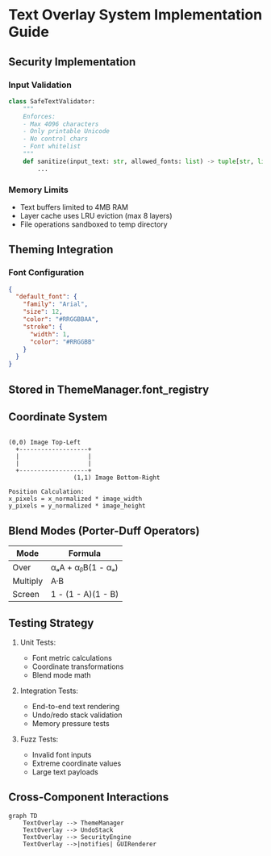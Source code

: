 # Text Overlay System Implementation Guide

## Security Implementation

### Input Validation

```python
class SafeTextValidator:
    """
    Enforces:
    - Max 4096 characters
    - Only printable Unicode
    - No control chars
    - Font whitelist
    """
    def sanitize(input_text: str, allowed_fonts: list) -> tuple[str, list]:
        ...
```

### Memory Limits

- Text buffers limited to 4MB RAM
- Layer cache uses LRU eviction (max 8 layers)
- File operations sandboxed to temp directory

## Theming Integration

### Font Configuration

```json
{
  "default_font": {
    "family": "Arial",
    "size": 12,
    "color": "#RRGGBBAA",
    "stroke": {
      "width": 1,
      "color": "#RRGGBB"
    }
  }
}
```

## Stored in ThemeManager.font_registry

## Coordinate System

```diagram

(0,0) Image Top-Left
  +-------------------+
  |                   |
  |                   |
  +-------------------+
                  (1,1) Image Bottom-Right

Position Calculation:
x_pixels = x_normalized * image_width
y_pixels = y_normalized * image_height
```

## Blend Modes (Porter-Duff Operators)

| Mode          | Formula                      |
|---------------|------------------------------|
| Over          | αₐA + αᵦB(1 - αₐ)           |
| Multiply      | A·B                         |
| Screen        | 1 - (1 - A)(1 - B)          |

## Testing Strategy

1. Unit Tests:
   - Font metric calculations
   - Coordinate transformations
   - Blend mode math

2. Integration Tests:
   - End-to-end text rendering
   - Undo/redo stack validation
   - Memory pressure tests

3. Fuzz Tests:
   - Invalid font inputs
   - Extreme coordinate values
   - Large text payloads

## Cross-Component Interactions

```mermaid
graph TD
    TextOverlay --> ThemeManager
    TextOverlay --> UndoStack
    TextOverlay --> SecurityEngine
    TextOverlay -->|notifies| GUIRenderer
